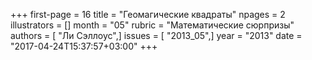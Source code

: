 +++
first-page = 16
title = "Геомагические квадраты"
npages = 2
illustrators = []
month = "05"
rubric = "Математические сюрпризы"
authors = [ "Ли Сэллоус",]
issues = [ "2013_05",]
year = "2013"
date = "2017-04-24T15:37:57+03:00"
+++
